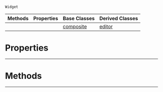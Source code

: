  `Widget`

|Methods|Properties|Base Classes|Derived Classes|
|---|---|---|---|
| | |[composite](https://github.com/PlasmaEngine/PlasmaDocs/blob/master/code_reference/class_reference/composite.markdown)|[editor](https://github.com/PlasmaEngine/PlasmaDocs/blob/master/code_reference/class_reference/editor.markdown)|


 #  Properties


---  
 #  Methods


---  
 

 